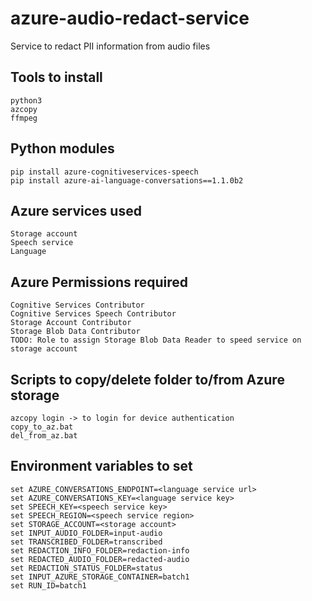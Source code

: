 # azure-audio-redact-service
Service to redact PII information from audio files

Tools to install
----------------
```
python3
azcopy
ffmpeg
```

Python modules
--------------
```
pip install azure-cognitiveservices-speech
pip install azure-ai-language-conversations==1.1.0b2
```

Azure services used
-------------------
```
Storage account
Speech service
Language
```

Azure Permissions required
--------------------------
```
Cognitive Services Contributor
Cognitive Services Speech Contributor
Storage Account Contributor 
Storage Blob Data Contributor
TODO: Role to assign Storage Blob Data Reader to speed service on storage account
```

Scripts to copy/delete folder to/from Azure storage
---------------------------------------------------
```
azcopy login -> to login for device authentication
copy_to_az.bat
del_from_az.bat
```

Environment variables to set
----------------------------
```
set AZURE_CONVERSATIONS_ENDPOINT=<language service url>
set AZURE_CONVERSATIONS_KEY=<language service key>
set SPEECH_KEY=<speech service key>
set SPEECH_REGION=<speech service region>
set STORAGE_ACCOUNT=<storage account>
set INPUT_AUDIO_FOLDER=input-audio
set TRANSCRIBED_FOLDER=transcribed
set REDACTION_INFO_FOLDER=redaction-info
set REDACTED_AUDIO_FOLDER=redacted-audio
set REDACTION_STATUS_FOLDER=status
set INPUT_AZURE_STORAGE_CONTAINER=batch1
set RUN_ID=batch1
```
